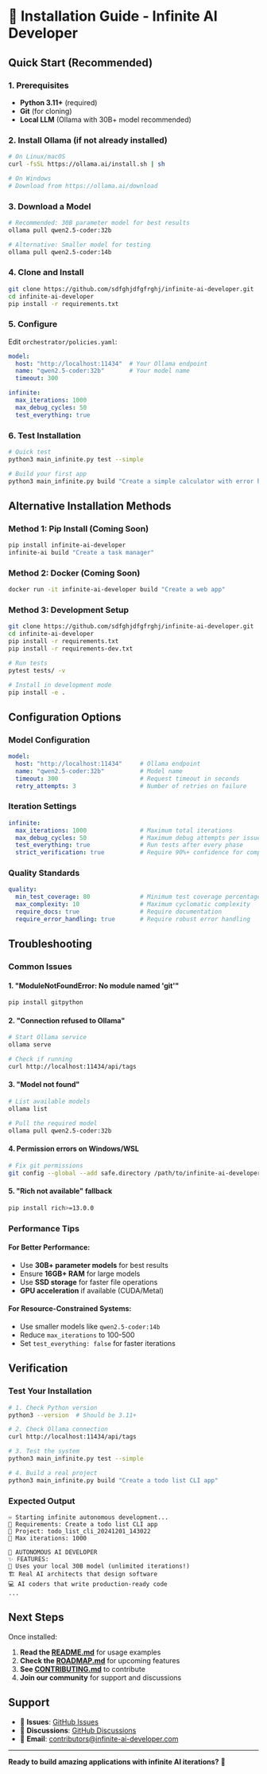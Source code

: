 # 🚀 Installation Guide - Infinite AI Developer

## Quick Start (Recommended)

### 1. Prerequisites
- **Python 3.11+** (required)
- **Git** (for cloning)
- **Local LLM** (Ollama with 30B+ model recommended)

### 2. Install Ollama (if not already installed)
```bash
# On Linux/macOS
curl -fsSL https://ollama.ai/install.sh | sh

# On Windows
# Download from https://ollama.ai/download
```

### 3. Download a Model
```bash
# Recommended: 30B parameter model for best results
ollama pull qwen2.5-coder:32b

# Alternative: Smaller model for testing
ollama pull qwen2.5-coder:14b
```

### 4. Clone and Install
```bash
git clone https://github.com/sdfghjdfgfrghj/infinite-ai-developer.git
cd infinite-ai-developer
pip install -r requirements.txt
```

### 5. Configure
Edit `orchestrator/policies.yaml`:
```yaml
model:
  host: "http://localhost:11434"  # Your Ollama endpoint
  name: "qwen2.5-coder:32b"       # Your model name
  timeout: 300

infinite:
  max_iterations: 1000
  max_debug_cycles: 50
  test_everything: true
```

### 6. Test Installation
```bash
# Quick test
python3 main_infinite.py test --simple

# Build your first app
python3 main_infinite.py build "Create a simple calculator with error handling"
```

## Alternative Installation Methods

### Method 1: Pip Install (Coming Soon)
```bash
pip install infinite-ai-developer
infinite-ai build "Create a task manager"
```

### Method 2: Docker (Coming Soon)
```bash
docker run -it infinite-ai-developer build "Create a web app"
```

### Method 3: Development Setup
```bash
git clone https://github.com/sdfghjdfgfrghj/infinite-ai-developer.git
cd infinite-ai-developer
pip install -r requirements.txt
pip install -r requirements-dev.txt

# Run tests
pytest tests/ -v

# Install in development mode
pip install -e .
```

## Configuration Options

### Model Configuration
```yaml
model:
  host: "http://localhost:11434"     # Ollama endpoint
  name: "qwen2.5-coder:32b"          # Model name
  timeout: 300                       # Request timeout in seconds
  retry_attempts: 3                  # Number of retries on failure
```

### Iteration Settings
```yaml
infinite:
  max_iterations: 1000               # Maximum total iterations
  max_debug_cycles: 50               # Maximum debug attempts per issue
  test_everything: true              # Run tests after every phase
  strict_verification: true          # Require 90%+ confidence for completion
```

### Quality Standards
```yaml
quality:
  min_test_coverage: 80              # Minimum test coverage percentage
  max_complexity: 10                 # Maximum cyclomatic complexity
  require_docs: true                 # Require documentation
  require_error_handling: true       # Require robust error handling
```

## Troubleshooting

### Common Issues

#### 1. "ModuleNotFoundError: No module named 'git'"
```bash
pip install gitpython
```

#### 2. "Connection refused to Ollama"
```bash
# Start Ollama service
ollama serve

# Check if running
curl http://localhost:11434/api/tags
```

#### 3. "Model not found"
```bash
# List available models
ollama list

# Pull the required model
ollama pull qwen2.5-coder:32b
```

#### 4. Permission errors on Windows/WSL
```bash
# Fix git permissions
git config --global --add safe.directory /path/to/infinite-ai-developer
```

#### 5. "Rich not available" fallback
```bash
pip install rich>=13.0.0
```

### Performance Tips

#### For Better Performance:
- Use **30B+ parameter models** for best results
- Ensure **16GB+ RAM** for large models
- Use **SSD storage** for faster file operations
- **GPU acceleration** if available (CUDA/Metal)

#### For Resource-Constrained Systems:
- Use smaller models like `qwen2.5-coder:14b`
- Reduce `max_iterations` to 100-500
- Set `test_everything: false` for faster iterations

## Verification

### Test Your Installation
```bash
# 1. Check Python version
python3 --version  # Should be 3.11+

# 2. Check Ollama connection
curl http://localhost:11434/api/tags

# 3. Test the system
python3 main_infinite.py test --simple

# 4. Build a real project
python3 main_infinite.py build "Create a todo list CLI app"
```

### Expected Output
```
♾️ Starting infinite autonomous development...
📝 Requirements: Create a todo list CLI app
📁 Project: todo_list_cli_20241201_143022
🔄 Max iterations: 1000

🤖 AUTONOMOUS AI DEVELOPER
✨ FEATURES:
🧠 Uses your local 30B model (unlimited iterations!)
🏗️ Real AI architects that design software
💻 AI coders that write production-ready code
...
```

## Next Steps

Once installed:
1. **Read the [README.md](README.md)** for usage examples
2. **Check the [ROADMAP.md](ROADMAP.md)** for upcoming features
3. **See [CONTRIBUTING.md](CONTRIBUTING.md)** to contribute
4. **Join our community** for support and discussions

## Support

- 🐛 **Issues**: [GitHub Issues](https://github.com/sdfghjdfgfrghj/infinite-ai-developer/issues)
- 💬 **Discussions**: [GitHub Discussions](https://github.com/sdfghjdfgfrghj/infinite-ai-developer/discussions)
- 📧 **Email**: contributors@infinite-ai-developer.com

---

**Ready to build amazing applications with infinite AI iterations?** 🚀